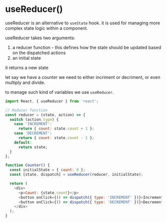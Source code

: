 # useReducer()

useReducer is an alternative to `useState` hook. it is used for managing more complex state logic within a component.

useReducer takes two arguments:

1. a reducer function - this defines how the state should be updated based on the dispatched actions
2. an initial state

it returns a new state

let say we have a counter we need to either incriment or decriment, or even multiply and divide.

to manage such kind of variables we use `useReducer`.

```js
import React, { useReducer } from 'react';

// Reducer function
const reducer = (state, action) => {
  switch (action.type) {
    case 'INCREMENT':
      return { count: state.count + 1 };
    case 'DECREMENT':
      return { count: state.count - 1 };
    default:
      return state;
  }
};

function Counter() {
  const initialState = { count: 0 };
  const [state, dispatch] = useReducer(reducer, initialState);

  return (
    <div>
      <p>Count: {state.count}</p>
      <button onClick={() => dispatch({ type: 'INCREMENT' })}>Increment</button>
      <button onClick={() => dispatch({ type: 'DECREMENT' })}>Decrement</button>
    </div>
  );
}

```
